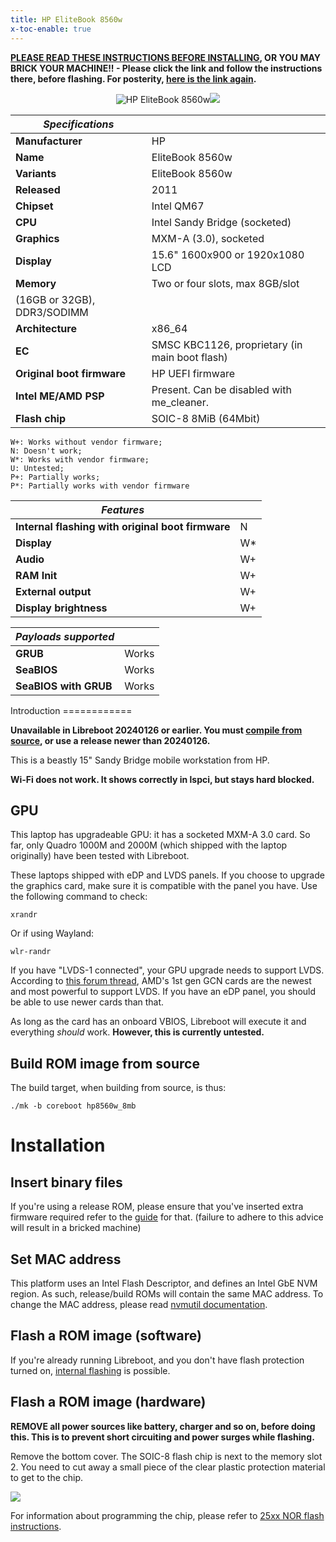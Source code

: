 ```yaml
---
title: HP EliteBook 8560w
x-toc-enable: true
---
```


**[PLEASE READ THESE INSTRUCTIONS BEFORE INSTALLING](ivy_has_common.md), OR
YOU MAY BRICK YOUR MACHINE!! - Please click the link and follow the instructions
there, before flashing. For posterity,
[here is the link again](ivy_has_common.md).**

<div class="specs">
<center>
<img tabindex=1 alt="HP EliteBook 8560w" class="p" src="https://av.libreboot.org/hp8560w/hp8560w.webp" /><span class="f"><img src="https://av.libreboot.org/hp8560w/hp8560w.webp" /></span>
</center>

| ***Specifications***       |                                                |
|----------------------------|------------------------------------------------|
| **Manufacturer**           | HP                                             |
| **Name**                   | EliteBook 8560w                                |
| **Variants**               | EliteBook 8560w                                |
| **Released**               | 2011                                           |
| **Chipset**                | Intel QM67                                     |
| **CPU**                    | Intel Sandy Bridge (socketed)                  |
| **Graphics**               | MXM-A (3.0), socketed                          |
| **Display**                | 15.6" 1600x900 or 1920x1080 LCD                |
| **Memory**                 | Two or four slots, max 8GB/slot
                               (16GB or 32GB), DDR3/SODIMM                    |
| **Architecture**           | x86_64                                         |
| **EC**                     | SMSC KBC1126, proprietary (in main boot flash) |
| **Original boot firmware** | HP UEFI firmware                               |
| **Intel ME/AMD PSP**       | Present. Can be disabled with me_cleaner.      |
| **Flash chip**             | SOIC-8 8MiB (64Mbit)                           |


```
W+: Works without vendor firmware;
N: Doesn't work;
W*: Works with vendor firmware;
U: Untested;
P+: Partially works;
P*: Partially works with vendor firmware
```

| ***Features***                                    |    |
|---------------------------------------------------|----|
| **Internal flashing with original boot firmware** | N  |
| **Display**                                       | W* |
| **Audio**                                         | W+ |
| **RAM Init**                                      | W+ |
| **External output**                               | W+ |
| **Display brightness**                            | W+ |

| ***Payloads supported***  |           |
|---------------------------|-----------|
| **GRUB**                  | Works     |
| **SeaBIOS**               | Works     |
| **SeaBIOS with GRUB**     | Works     |
</div>
Introduction
============

**Unavailable in Libreboot 20240126 or earlier. You must [compile from
source](../build/), or use a release newer than 20240126.**

This is a beastly 15" Sandy Bridge mobile workstation from HP.

**Wi-Fi does not work. It shows correctly in lspci, but stays hard blocked.**

GPU
---

This laptop has upgradeable GPU: it has a socketed MXM-A 3.0 card. So far,
only Quadro 1000M and 2000M (which shipped with the laptop originally) have
been tested with Libreboot.

These laptops shipped with eDP and LVDS panels. If you choose to upgrade the
graphics card, make sure it is compatible with the panel you have. Use the
following command to check:

	xrandr

Or if using Wayland:

	wlr-randr

If you have "LVDS-1 connected", your GPU upgrade needs to support LVDS.
According to [this forum thread](https://forums.macrumors.com/threads/2011-imac-graphics-card-upgrade.1596614/),
AMD's 1st gen GCN cards are the newest and most powerful to support LVDS.
If you have an eDP panel, you should be able to use newer cards than that.

As long as the card has an onboard VBIOS, Libreboot will execute it and
everything *should* work. **However, this is currently untested.**

Build ROM image from source
---------------------------

The build target, when building from source, is thus:

	./mk -b coreboot hp8560w_8mb

Installation
============

Insert binary files
-------------------

If you're using a release ROM, please ensure that you've inserted extra firmware
required refer to the [guide](../install/ivy_has_common.md) for that. (failure
to adhere to this advice will result in a bricked machine)

Set MAC address
---------------

This platform uses an Intel Flash Descriptor, and defines an Intel GbE NVM
region. As such, release/build ROMs will contain the same MAC address. To
change the MAC address, please read [nvmutil documentation](../install/nvmutil.md).

Flash a ROM image (software)
-----------------

If you're already running Libreboot, and you don't have flash protection
turned on, [internal flashing](../install/) is possible.

Flash a ROM image (hardware)
-----------------

**REMOVE all power sources like battery, charger and so on, before doing this.
This is to prevent short circuiting and power surges while flashing.**

Remove the bottom cover. The SOIC-8 flash chip is next to the memory slot 2.
You need to cut away a small piece of the clear plastic protection material
to get to the chip.

![](https://av.libreboot.org/hp8560w/hp8560w_chip.webp)

For information about programming the chip, please refer to [25xx NOR flash
instructions](../install/spi.md).
